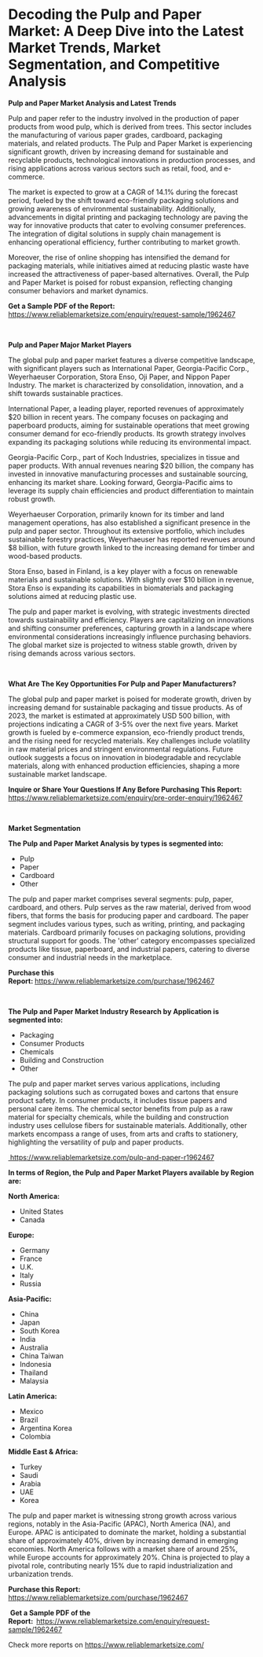 <p><h1>Decoding the Pulp and Paper Market: A Deep Dive into the Latest Market Trends, Market Segmentation, and Competitive Analysis</h1></p><p><strong>Pulp and Paper Market Analysis and Latest Trends</strong></p>
<p><p>Pulp and paper refer to the industry involved in the production of paper products from wood pulp, which is derived from trees. This sector includes the manufacturing of various paper grades, cardboard, packaging materials, and related products. The Pulp and Paper Market is experiencing significant growth, driven by increasing demand for sustainable and recyclable products, technological innovations in production processes, and rising applications across various sectors such as retail, food, and e-commerce.</p><p>The market is expected to grow at a CAGR of 14.1% during the forecast period, fueled by the shift toward eco-friendly packaging solutions and growing awareness of environmental sustainability. Additionally, advancements in digital printing and packaging technology are paving the way for innovative products that cater to evolving consumer preferences. The integration of digital solutions in supply chain management is enhancing operational efficiency, further contributing to market growth.</p><p>Moreover, the rise of online shopping has intensified the demand for packaging materials, while initiatives aimed at reducing plastic waste have increased the attractiveness of paper-based alternatives. Overall, the Pulp and Paper Market is poised for robust expansion, reflecting changing consumer behaviors and market dynamics.</p></p>
<p><strong>Get a Sample PDF of the Report:&nbsp;</strong> <a href="https://www.reliablemarketsize.com/enquiry/request-sample/1962467?utm_campaign=2892&utm_medium=2&utm_source=Github&utm_content=ia&utm_term=31032025&utm_id=pulp-and-paper">https://www.reliablemarketsize.com/enquiry/request-sample/1962467</a></p>
<p>&nbsp;</p>
<p><strong>Pulp and Paper Major Market Players</strong></p>
<p><p>The global pulp and paper market features a diverse competitive landscape, with significant players such as International Paper, Georgia-Pacific Corp., Weyerhaeuser Corporation, Stora Enso, Oji Paper, and Nippon Paper Industry. The market is characterized by consolidation, innovation, and a shift towards sustainable practices.</p><p>International Paper, a leading player, reported revenues of approximately $20 billion in recent years. The company focuses on packaging and paperboard products, aiming for sustainable operations that meet growing consumer demand for eco-friendly products. Its growth strategy involves expanding its packaging solutions while reducing its environmental impact.</p><p>Georgia-Pacific Corp., part of Koch Industries, specializes in tissue and paper products. With annual revenues nearing $20 billion, the company has invested in innovative manufacturing processes and sustainable sourcing, enhancing its market share. Looking forward, Georgia-Pacific aims to leverage its supply chain efficiencies and product differentiation to maintain robust growth.</p><p>Weyerhaeuser Corporation, primarily known for its timber and land management operations, has also established a significant presence in the pulp and paper sector. Throughout its extensive portfolio, which includes sustainable forestry practices, Weyerhaeuser has reported revenues around $8 billion, with future growth linked to the increasing demand for timber and wood-based products.</p><p>Stora Enso, based in Finland, is a key player with a focus on renewable materials and sustainable solutions. With slightly over $10 billion in revenue, Stora Enso is expanding its capabilities in biomaterials and packaging solutions aimed at reducing plastic use.</p><p>The pulp and paper market is evolving, with strategic investments directed towards sustainability and efficiency. Players are capitalizing on innovations and shifting consumer preferences, capturing growth in a landscape where environmental considerations increasingly influence purchasing behaviors. The global market size is projected to witness stable growth, driven by rising demands across various sectors.</p></p>
<p>&nbsp;</p>
<p><strong>What Are The Key Opportunities For Pulp and Paper Manufacturers?</strong></p>
<p><p>The global pulp and paper market is poised for moderate growth, driven by increasing demand for sustainable packaging and tissue products. As of 2023, the market is estimated at approximately USD 500 billion, with projections indicating a CAGR of 3-5% over the next five years. Market growth is fueled by e-commerce expansion, eco-friendly product trends, and the rising need for recycled materials. Key challenges include volatility in raw material prices and stringent environmental regulations. Future outlook suggests a focus on innovation in biodegradable and recyclable materials, along with enhanced production efficiencies, shaping a more sustainable market landscape.</p></p>
<p><strong>Inquire or Share Your Questions If Any Before Purchasing This Report:</strong> <a href="https://www.reliablemarketsize.com/enquiry/pre-order-enquiry/1962467?utm_campaign=2892&utm_medium=2&utm_source=Github&utm_content=ia&utm_term=31032025&utm_id=pulp-and-paper">https://www.reliablemarketsize.com/enquiry/pre-order-enquiry/1962467</a></p>
<p>&nbsp;</p>
<p><strong>Market Segmentation</strong></p>
<p><strong>The Pulp and Paper Market Analysis by types is segmented into:</strong></p>
<p><ul><li>Pulp</li><li>Paper</li><li>Cardboard</li><li>Other</li></ul></p>
<p><p>The pulp and paper market comprises several segments: pulp, paper, cardboard, and others. Pulp serves as the raw material, derived from wood fibers, that forms the basis for producing paper and cardboard. The paper segment includes various types, such as writing, printing, and packaging materials. Cardboard primarily focuses on packaging solutions, providing structural support for goods. The 'other' category encompasses specialized products like tissue, paperboard, and industrial papers, catering to diverse consumer and industrial needs in the marketplace.</p></p>
<p><strong>Purchase this Report:&nbsp;</strong><a href="https://www.reliablemarketsize.com/purchase/1962467?utm_campaign=2892&utm_medium=2&utm_source=Github&utm_content=ia&utm_term=31032025&utm_id=pulp-and-paper">https://www.reliablemarketsize.com/purchase/1962467</a></p>
<p>&nbsp;</p>
<p><strong>The Pulp and Paper Market Industry Research by Application is segmented into:</strong></p>
<p><ul><li>Packaging</li><li>Consumer Products</li><li>Chemicals</li><li>Building and Construction</li><li>Other</li></ul></p>
<p><p>The pulp and paper market serves various applications, including packaging solutions such as corrugated boxes and cartons that ensure product safety. In consumer products, it includes tissue papers and personal care items. The chemical sector benefits from pulp as a raw material for specialty chemicals, while the building and construction industry uses cellulose fibers for sustainable materials. Additionally, other markets encompass a range of uses, from arts and crafts to stationery, highlighting the versatility of pulp and paper products.</p></p>
<p><a href="https://www.reliablemarketsize.com/pulp-and-paper-r1962467?utm_campaign=2892&utm_medium=2&utm_source=Github&utm_content=ia&utm_term=31032025&utm_id=pulp-and-paper">&nbsp;https://www.reliablemarketsize.com/pulp-and-paper-r1962467</a></p>
<p><strong>In terms of Region, the Pulp and Paper Market Players available by Region are:</strong></p>
<p>
    <p> <strong> North America: </strong>
        <ul>
            <li>United States</li>
            <li>Canada</li>
        </ul>
        </p> 
    <p> <strong> Europe: </strong>
        <ul>
            <li>Germany</li>
            <li>France</li>
            <li>U.K.</li>
            <li>Italy</li>
            <li>Russia</li>
        </ul>
        </p> 
    <p> <strong> Asia-Pacific: </strong>
        <ul>
            <li>China</li>
            <li>Japan</li>
            <li>South Korea</li>
            <li>India</li>
            <li>Australia</li>
            <li>China Taiwan</li>
            <li>Indonesia</li>
            <li>Thailand</li>
            <li>Malaysia</li>
        </ul>
        </p> 
    <p> <strong> Latin America: </strong>
        <ul>
            <li>Mexico</li>
            <li>Brazil</li>
            <li>Argentina Korea</li>
            <li>Colombia</li>
        </ul>
        </p> 
    <p> <strong> Middle East & Africa: </strong>
        <ul>
            <li>Turkey</li>
            <li>Saudi</li>
            <li>Arabia</li>
            <li>UAE</li>
            <li>Korea</li>
        </ul>
    </p>
    </p>
<p><p>The pulp and paper market is witnessing strong growth across various regions, notably in the Asia-Pacific (APAC), North America (NA), and Europe. APAC is anticipated to dominate the market, holding a substantial share of approximately 40%, driven by increasing demand in emerging economies. North America follows with a market share of around 25%, while Europe accounts for approximately 20%. China is projected to play a pivotal role, contributing nearly 15% due to rapid industrialization and urbanization trends.</p></p>
<p><strong>Purchase this Report: </strong><a href="https://www.reliablemarketsize.com/purchase/1962467?utm_campaign=2892&utm_medium=2&utm_source=Github&utm_content=ia&utm_term=31032025&utm_id=pulp-and-paper">https://www.reliablemarketsize.com/purchase/1962467</a></p>
<p>&nbsp;<strong>Get a Sample PDF of the Report:&nbsp;&nbsp;</strong><a href="https://www.reliablemarketsize.com/enquiry/request-sample/1962467?utm_campaign=2892&utm_medium=2&utm_source=Github&utm_content=ia&utm_term=31032025&utm_id=pulp-and-paper">https://www.reliablemarketsize.com/enquiry/request-sample/1962467</a></p>
<p><strong></strong></p>
<p>Check more reports on <a href="https://www.reliablemarketsize.com/?utm_campaign=2892&utm_medium=2&utm_source=Github&utm_content=ia&utm_term=31032025&utm_id=pulp-and-paper">https://www.reliablemarketsize.com/</a></p>